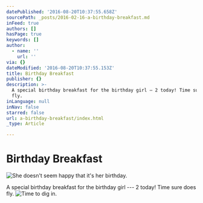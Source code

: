 ```yaml
---
datePublished: '2016-08-20T10:37:55.658Z'
sourcePath: _posts/2016-02-16-a-birthday-breakfast.md
inFeed: true
authors: []
hasPage: true
keywords: []
author:
  - name: ''
    url: ''
via: {}
dateModified: '2016-08-20T10:37:55.153Z'
title: Birthday Breakfast
publisher: {}
description: >-
  A special birthday breakfast for the birthday girl — 2 today! Time sure does
  fly.
inLanguage: null
inNav: false
starred: false
url: a-birthday-breakfast/index.html
_type: Article

---
```

# Birthday Breakfast
![She doesn't seem happy that it's her birthday.](https://s3-us-west-2.amazonaws.com/the-grid-img/p/7940b7aabc7a0e43c4b8eb6feeb112fab8329886.jpg)

A special birthday breakfast for the birthday girl --- 2 today! Time sure does fly.
![Time to dig in.](https://s3-us-west-2.amazonaws.com/the-grid-img/p/10fe636f7f02b42f12e794ec61abcb59a9379337.jpg)